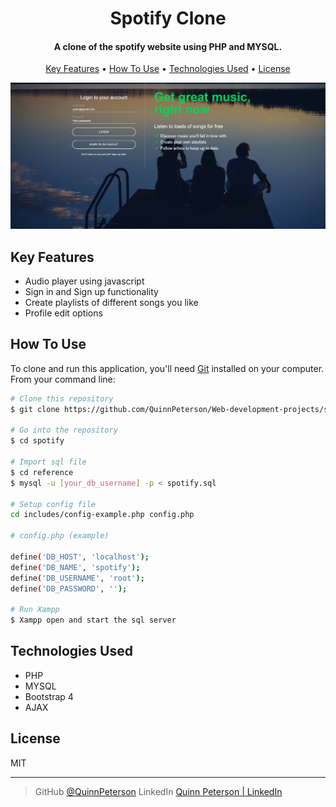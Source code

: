 <h1 align="center">
  Spotify Clone
  <br>
</h1>

<h4 align="center">A  clone of the spotify website using PHP and MYSQL.</h4>

<p align="center">
  <a href="#key-features">Key Features</a> •
  <a href="#how-to-use">How To Use</a> •
  <a href="#technologies-used">Technologies Used</a> •
  <a href="#license">License</a>
</p>

![screenshot](https://github.com/QuinnPeterson/QuinnPeterson/blob/main/projects/spotify/screenshot%201.PNG?raw=true)

## Key Features

- Audio player using javascript
- Sign in and Sign up functionality
- Create playlists of different songs you like
- Profile edit options

## How To Use

To clone and run this application, you'll need [Git](https://git-scm.com) installed on your computer. From your command line:

```bash
# Clone this repository
$ git clone https://github.com/QuinnPeterson/Web-development-projects/spotify

# Go into the repository
$ cd spotify

# Import sql file
$ cd reference
$ mysql -u [your_db_username] -p < spotify.sql

# Setup config file
cd includes/config-example.php config.php

# config.php (example)

define('DB_HOST', 'localhost');
define('DB_NAME', 'spotify');
define('DB_USERNAME', 'root');
define('DB_PASSWORD', '');

# Run Xampp
$ Xampp open and start the sql server


```

## Technologies Used

- PHP
- MYSQL
- Bootstrap 4
- AJAX

## License

MIT

---

> GitHub [@QuinnPeterson](https://github.com/QuinnPeterson)
> LinkedIn [Quinn Peterson | LinkedIn](https://www.linkedin.com/in/quinn-peterson-software-engineer/)
